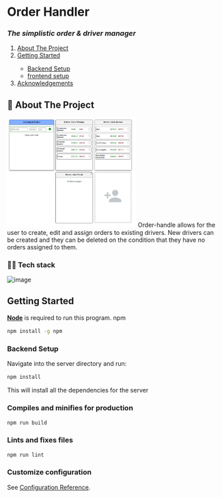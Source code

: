# Order Handler
### _The simplistic order & driver manager_


<!--TABLE OF CONTENTS-->
<ol>
  <li><a href="#about-the-project">About The Project</a></li>
  <li><a href="#getting-started">Getting Started</a></li>
    <ul>
      <li><a href="#BackendInstallation">Backend Setup</a></li>
      <li><a href="#FrontendInstallation">frontend setup</a></li>
    </ul>
  <li><a href="#acknowledgements">Acknowledgements</a></li>
</ol>


## 📒 About The Project

<img src="./src/assets/order-handler-ui.png/" width="60%" title="hover text">
Order-handle allows for the user to create, edit and assign orders to existing drivers.
New drivers can be created and they can be deleted on the condition that they have no orders assigned to them.

### 👨‍💻 Tech stack
![image](https://user-images.githubusercontent.com/84100848/138566066-578ba46a-b4f2-4185-8ce3-a977e8cce949.png)


## Getting Started
<a href="https://vuejs.org/"><b>Node</b></a> is required to run this program.
npm
```sh
npm install -g npm
```

### Backend Setup
Navigate into the server directory and run:
```sh
npm install
```
This will install all the dependencies for the server




### Compiles and minifies for production
```
npm run build
```

### Lints and fixes files
```
npm run lint
```

### Customize configuration
See [Configuration Reference](https://cli.vuejs.org/config/).
